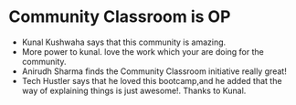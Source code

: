 # Community Classroom is OP

- Kunal Kushwaha says that this community is amazing.
- More power to kunal. love the work which your are doing for the community.
- Anirudh Sharma finds the Community Classroom initiative really great!
- Tech Hustler says that he loved this bootcamp,and he added that the way of explaining things is just awesome!. Thanks to Kunal.
